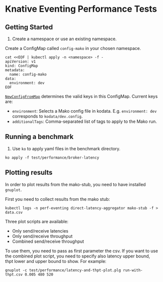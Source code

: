 # Knative Eventing Performance Tests

## Getting Started

1.  Create a namespace or use an existing namespace.

Create a ConfigMap called `config-mako` in your chosen namespace.

```
cat <<EOF | kubectl apply -n <namespace> -f -
apiVersion: v1
kind: ConfigMap
metadata:
  name: config-mako
data:
  environment: dev
EOF
```

[`NewConfigFromMap`](https://github.com/knative/pkg/blob/master/test/mako/config.go#L41)
determines the valid keys in this ConfigMap. Current keys are:

- `environment`: Selects a Mako config file in kodata. E.g. `environment: dev`
  corresponds to `kodata/dev.config`.
- `additionalTags`: Comma-separated list of tags to apply to the Mako run.

## Running a benchmark

1.  Use `ko` to apply yaml files in the benchmark directory.

```
ko apply -f test/performance/broker-latency
```

## Plotting results

In order to plot results from the mako-stub, you need to have installed `gnuplot`.

First you need to collect results from the mako stub:

```
kubectl logs -n perf-eventing direct-latency-aggregator mako-stub -f > data.csv
```

Three plot scripts are available:

* Only send/receive latencies
* Only send/receive throughput
* Combined send/receive throughput

To use them, you need to pass as first parameter the csv. If you want to use the combined plot script, you need to specify also latency upper bound, thpt lower and upper bound to show. For example:

```
gnuplot -c test/performance/latency-and-thpt-plot.plg run-with-thpt.csv 0.005 480 520
```
